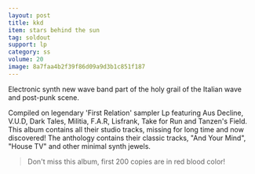 ```yaml
---
layout: post
title: kkd
item: stars behind the sun
tag: soldout
support: lp
category: ss
volume: 20
image: 8a7faa4b2f39f86d09a9d3b1c851f187
---
```


Electronic synth new wave band part of the holy grail of the Italian wave and post-punk scene.

Compiled on legendary 'First Relation' sampler Lp featuring Aus Decline, V.U.D, Dark Tales, Militia, F.A.R, Lisfrank, Take for Run and Tanzen's Field.
This album contains all their studio tracks, missing for long time and now discovered! The anthology contains their classic tracks, "And Your Mind", "House TV" and other minimal synth jewels.

> Don't miss this album, first 200 copies are in red blood color!
